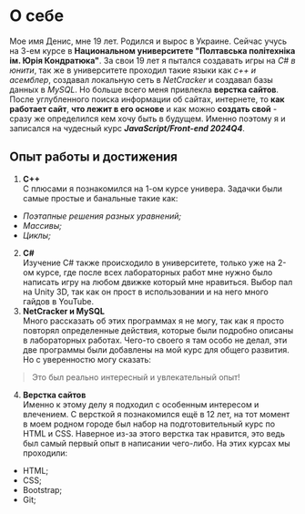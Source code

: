 # О себе
Мое имя Денис, мне 19 лет. Родился и вырос в Украине. Сейчас учусь на 3-ем курсе в **Национальном университете "Полтавська політехніка ім. Юрія Кондратюка"**. За свои 19 лет я пытался создавать игры на *С# в юнити*, так же в университете проходил такие языки как *с++ и асемблер*, создавал локальную сеть в *NetCracker* и создавал базы данных в *MySQL*. Но больше всего меня привлекла **верстка сайтов**. После углубленного поиска информации об сайтах, интернете, то **как работает сайт**, **что лежит в его основе** и как можно **создать свой** - сразу же определился кем хочу быть в будущем. Именно поэтому я и записался на чудесный курс ***JavaScript/Front-end 2024Q4***.
## Опыт работы и достижения
1. **С++**  
С плюсами я познакомился на 1-ом курсе универа. Задачки были самые простые и банальные такие как:   
- *Поэтапные решения разных уравнений;*
- *Массивы;*
- *Циклы;*
2. **C#**   
Изучение C# также происходило в университете, только уже на 2-ом курсе, где после всех лабораторных работ мне нужно было написать игру на любом движке который мне нравиться. Выбор пал на Unity 3D, так как он прост в использовании и на него много гайдов в YouTube. 
3. **NetCracker и MySQL**   
Много рассказать об этих программах я не могу, так как я просто повторял определенные действия, которые были подробно описаны в лабораторных работах. Чего-то своего я там особо не делал, эти две программы были добавлены на мой курс для общего развития. Но с уверенностю могу сказать:
> Это был реально интересный и увлекательный опыт!
4. **Верстка сайтов**   
Именно к этому делу я подходил с особенным интересом и влечением. С версткой я познакомился ещё в 12 лет, на тот момент в моем родном городе был набор на подготовительный курс по HTML и CSS. Наверное из-за этого верстка так нравится, это ведь был самый первый опыт в написании чего-либо. 
На этих курсах мы проходили:    
- HTML;
- CSS;
- Bootstrap;
- Git;

